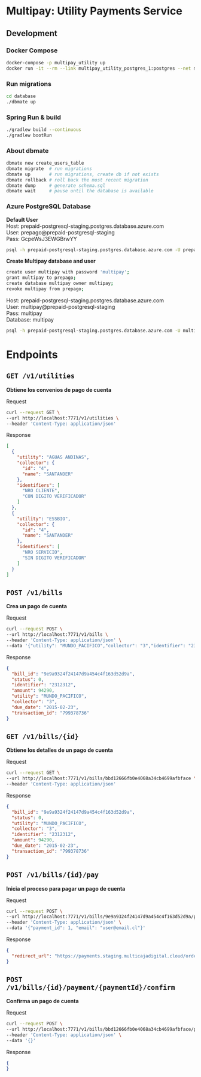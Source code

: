 # Multipay: Utility Payments Service

## Development

### Docker Compose
```bash
docker-compose -p multipay_utility up
docker run -it --rm --link multipay_utility_postgres_1:postgres --net multipay_utility_default postgres:11-alpine psql -h postgres -U multipay
```

### Run migrations
```bash
cd database
./dbmate up
```

### Spring Run & build
```bash
./gradlew build --continuous
./gradlew bootRun
```

### About **dbmate**
```bash
dbmate new create_users_table
dbmate migrate  # run migrations
dbmate up       # run migrations, create db if not exists
dbmate rollback # roll back the most recent migration
dbmate dump     # generate schema.sql
dbmate wait     # pause until the database is available
```

### Azure PostgreSQL Database
**Default User**  
Host: prepaid-postgresql-staging.postgres.database.azure.com  
User: prepago@prepaid-postgresql-staging  
Pass: GcpeWsJ3EWGBrwYY  
```bash
psql -h prepaid-postgresql-staging.postgres.database.azure.com -U prepago@prepaid-postgresql-staging -d postgres
```
**Create Multipay database and user**  
```bash
create user multipay with password 'multipay';
grant multipay to prepago;
create database multipay owner multipay;
revoke multipay from prepago;
```
Host: prepaid-postgresql-staging.postgres.database.azure.com  
User: multipay@prepaid-postgresql-staging  
Pass: multipay  
Database: multipay
```bash
psql -h prepaid-postgresql-staging.postgres.database.azure.com -U multipay@prepaid-postgresql-staging -d multipay
```

# Endpoints

## `GET /v1/utilities`
**Obtiene los convenios de pago de cuenta**

Request
```bash
curl --request GET \
--url http://localhost:7771/v1/utilities \
--header 'Content-Type: application/json'
```

Response
```json
[
  {
    "utility": "AGUAS ANDINAS",
    "collector": {
      "id": "4",
      "name": "SANTANDER"
    },
    "identifiers": [
      "NRO CLIENTE",
      "CON DIGITO VERIFICADOR"
    ]
  },
  {
    "utility": "ESSBIO",
    "collector": {
      "id": "4",
      "name": "SANTANDER"
    },
    "identifiers": [
      "NRO SERVICIO",
      "SIN DIGITO VERIFICADOR"
    ]
  }
]
```

## `POST /v1/bills`
**Crea un pago de cuenta**

Request
```bash
curl --request POST \
--url http://localhost:7771/v1/bills \
--header 'Content-Type: application/json' \
--data '{"utility": "MUNDO_PACIFICO","collector": "3","identifier": "2312312"}'
```
Response
```json
{
  "bill_id": "9e9a9324f24147d9a454c4f163d52d9a",
  "status": 0,
  "identifier": "2312312",
  "amount": 94290,
  "utility": "MUNDO_PACIFICO",
  "collector": "3",
  "due_date": "2015-02-23",
  "transaction_id": "799378736"
}
```

## `GET /v1/bills/{id}`
**Obtiene los detalles de un pago de cuenta**

Request
```bash
curl --request GET \
--url http://localhost:7771/v1/bills/bbd12666fb0e4068a34cb4699afbface \
--header 'Content-Type: application/json'
```
Response
```json
{
  "bill_id": "9e9a9324f24147d9a454c4f163d52d9a",
  "status": 0,
  "utility": "MUNDO_PACIFICO",
  "collector": "3",
  "identifier": "2312312",
  "amount": 94290,
  "due_date": "2015-02-23",
  "transaction_id": "799378736"
}
```

## `POST /v1/bills/{id}/pay`
**Inicia el proceso para pagar un pago de cuenta**

Request
```bash
curl --request POST \
--url http://localhost:7771/v1/bills/9e9a9324f24147d9a454c4f163d52d9a/pay \
--header 'Content-Type: application/json' \
--data '{"payment_id": 1, "email": "user@email.cl"}'
```
Response
```json
{
  "redirect_url": "https://payments.staging.multicajadigital.cloud/order/5",
}
```

## `POST /v1/bills/{id}/payment/{paymentId}/confirm`
**Confirma un pago de cuenta**

Request
```bash
curl --request POST \
--url http://localhost:7771/v1/bills/bbd12666fb0e4068a34cb4699afbface/payment/229e36dcf7864baa8e5094b11d1b5955/confirm \
--header 'Content-Type: application/json' \
--data '{}'
```
Response
```json
{
}
```